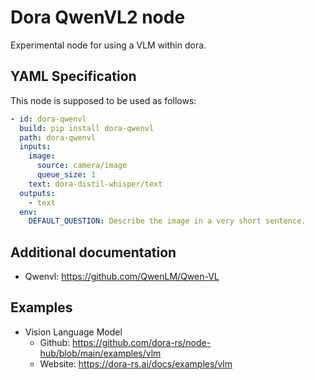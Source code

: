 # Dora QwenVL2 node

Experimental node for using a VLM within dora.

## YAML Specification

This node is supposed to be used as follows:

```yaml
- id: dora-qwenvl
  build: pip install dora-qwenvl
  path: dora-qwenvl
  inputs:
    image:
      source: camera/image
      queue_size: 1
    text: dora-distil-whisper/text
  outputs:
    - text
  env:
    DEFAULT_QUESTION: Describe the image in a very short sentence.
```

## Additional documentation

- Qwenvl: https://github.com/QwenLM/Qwen-VL

## Examples

- Vision Language Model
  - Github: https://github.com/dora-rs/node-hub/blob/main/examples/vlm
  - Website: https://dora-rs.ai/docs/examples/vlm
